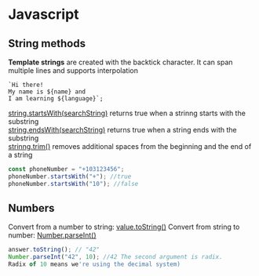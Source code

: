 # Javascript 

## String methods

**Template strings** are created with the backtick character. It can span multiple lines and supports interpolation
```
`Hi there! 
My name is ${name} and
I am learning ${language}`; 
```

[string.startsWith(searchString)](https://developer.mozilla.org/en-US/docs/Web/JavaScript/Reference/Global_Objects/String/startsWith) returns true when a strinng starts with the substring\
[string.endsWith(searchString)](https://developer.mozilla.org/en-US/docs/Web/JavaScript/Reference/Global_Objects/String/endsWith) returns true when a string ends with the substring\
[strinng.trim()](https://developer.mozilla.org/en-US/docs/Web/JavaScript/Reference/Global_Objects/String/trim) removes additional spaces from the beginning and the end of a string

```javascript
const phoneNumber = "+103123456";
phoneNumber.startsWith("+"); //true
phoneNumber.startsWith("10"); //false
```

## Numbers
Convert from a number to string: [value.toString()](https://developer.mozilla.org/en-US/docs/Web/JavaScript/Reference/Global_Objects/Number/toString)
Convert from string to number: [Number.parseInt()](https://developer.mozilla.org/en-US/docs/Web/JavaScript/Reference/Global_Objects/Number/parseInt)

```javascript
answer.toString(); // "42"
Number.parseInt("42", 10); //42 The second argument is radix. 
Radix of 10 means we're using the decimal system)
```
